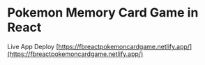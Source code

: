 # Pokemon Memory Card Game in React

Live App Deploy [https://fbreactpokemoncardgame.netlify.app/](https://fbreactpokemoncardgame.netlify.app/)